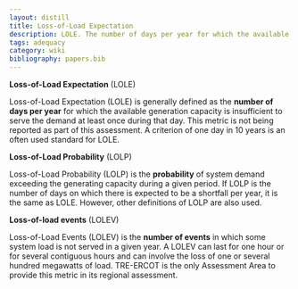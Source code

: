 ```yaml
---
layout: distill
title: Loss-of-Load Expectation
description: LOLE. The number of days per year for which the available generation capacity is insufficient.
tags: adequacy
category: wiki
bibliography: papers.bib
---
```


**Loss-of-Load Expectation** (LOLE) <d-cite key="nerc2013probabilistic"></d-cite>

Loss-of-Load Expectation (LOLE) is generally defined as the **number of days per year** for which the available generation capacity is insufficient to serve the demand at least once during that day.
This metric is not being reported as part of this assessment.
A criterion of one day in 10 years is an often used standard for LOLE.

**Loss-of-Load Probability** (LOLP) <d-cite key="nerc2013probabilistic"></d-cite>

Loss-of-Load Probability (LOLP) is the **probability** of system demand exceeding the generating capacity during a given period.
If LOLP is the number of days on which there is expected to be a shortfall per year, it is the same as LOLE.
However, other definitions of LOLP are also used.

**Loss-of-load events** (LOLEV) <d-cite key="nerc2013probabilistic"></d-cite>

Loss-of-Load Events (LOLEV) is the **number of events** in which some system load is not served in a given year.
A LOLEV can last for one hour or for several contiguous hours and can involve the loss of one or several hundred megawatts of load.
TRE-ERCOT is the only Assessment Area to provide this metric in its regional assessment.
